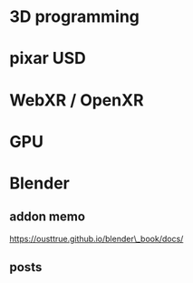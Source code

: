 # 3D programming

# pixar USD

# WebXR / OpenXR

# GPU

# Blender

## addon memo

https://ousttrue.github.io/blender\_book/docs/

## posts
